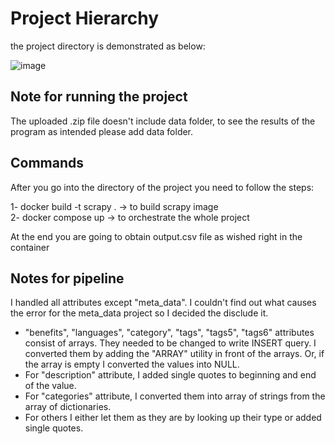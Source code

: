 # Project Hierarchy

the project directory is demonstrated as below: 

![image](https://github.com/hecanyilmaz/scrapy-docker/assets/71831337/e83949e1-38ca-49a9-98c6-b0875d266c90)


## Note for running the project
The uploaded .zip file doesn't include data folder,
to see the results of the program as intended
please add data folder.


## Commands
After you go into the directory of the project you need to follow the steps:

1- docker build -t scrapy . -> to build scrapy image <br />
2- docker compose up -> to orchestrate the whole project <br />

At the end you are going to obtain output.csv file as wished right in the container

## Notes for pipeline
I handled all attributes except "meta_data". I couldn't find out what causes the error for the meta_data project so I decided the disclude it.

* "benefits", "languages", "category", "tags", "tags5", "tags6" attributes consist of arrays. They needed to be changed to write INSERT query. I converted them by adding the "ARRAY" utility in front of the arrays. Or, if the array is empty I converted the values into NULL.
* For "description" attribute, I added single quotes to beginning and end of the value.
* For "categories" attribute, I converted them into array of strings from the array of dictionaries.
* For others I either let them as they are by looking up their type or added single quotes.
